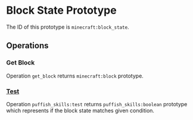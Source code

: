 # Block State Prototype

The ID of this prototype is `minecraft:block_state`.

## Operations

### Get Block

Operation `get_block` returns `minecraft:block` prototype.

### [Test](/creators/configuration/calculations/operations/built-in/test-block-state)

Operation `puffish_skills:test` returns `puffish_skills:boolean` prototype which represents if the block state matches given condition.